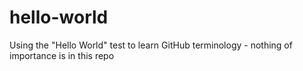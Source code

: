 # hello-world

Using the "Hello World" test to learn GitHub terminology - nothing of importance is in this repo
